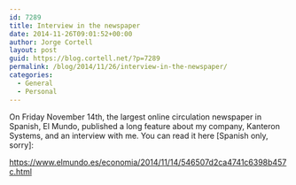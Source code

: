 ```yaml
---
id: 7289
title: Interview in the newspaper
date: 2014-11-26T09:01:52+00:00
author: Jorge Cortell
layout: post
guid: https://blog.cortell.net/?p=7289
permalink: /blog/2014/11/26/interview-in-the-newspaper/
categories:
  - General
  - Personal
---
```

On Friday November 14th, the largest online circulation newspaper in Spanish, El Mundo, published a long feature about my company, Kanteron Systems, and an interview with me. You can read it here [Spanish only, sorry]:
  
<a title="https://www.elmundo.es/economia/2014/11/14/546507d2ca4741c6398b457c.html" href="https://www.elmundo.es/economia/2014/11/14/546507d2ca4741c6398b457c.html" target="_blank">https://www.elmundo.es/economia/2014/11/14/546507d2ca4741c6398b457c.html</a>